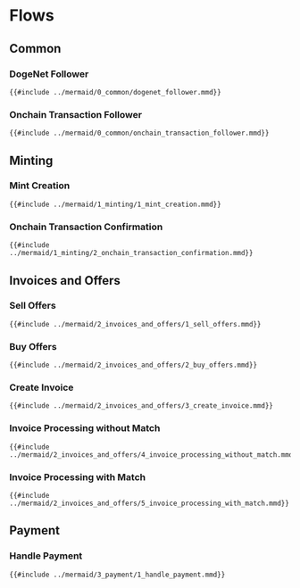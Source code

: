 # Flows

<!-- toc -->

## Common

### DogeNet Follower
```mermaid
{{#include ../mermaid/0_common/dogenet_follower.mmd}}
```

### Onchain Transaction Follower
```mermaid
{{#include ../mermaid/0_common/onchain_transaction_follower.mmd}}
```

## Minting

### Mint Creation
```mermaid
{{#include ../mermaid/1_minting/1_mint_creation.mmd}}
```

### Onchain Transaction Confirmation
```mermaid
{{#include ../mermaid/1_minting/2_onchain_transaction_confirmation.mmd}}
```

## Invoices and Offers

### Sell Offers
```mermaid
{{#include ../mermaid/2_invoices_and_offers/1_sell_offers.mmd}}
```

### Buy Offers
```mermaid
{{#include ../mermaid/2_invoices_and_offers/2_buy_offers.mmd}}
```

### Create Invoice
```mermaid
{{#include ../mermaid/2_invoices_and_offers/3_create_invoice.mmd}}
```

### Invoice Processing without Match
```mermaid
{{#include ../mermaid/2_invoices_and_offers/4_invoice_processing_without_match.mmd}}
```

### Invoice Processing with Match
```mermaid
{{#include ../mermaid/2_invoices_and_offers/5_invoice_processing_with_match.mmd}}
```

## Payment

### Handle Payment
```mermaid
{{#include ../mermaid/3_payment/1_handle_payment.mmd}}
```

